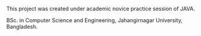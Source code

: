 This project was created under academic novice practice session of JAVA.


BSc. in Computer Science and Engineering,
Jahangirnagar University, Bangladesh.
